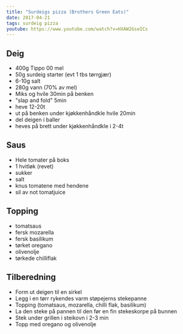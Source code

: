 ```yaml
---
title: "Surdeigs pizza (Brothers Green Eats)"
date: 2017-04-21
tags: surdeig pizza
youtube: https://www.youtube.com/watch?v=HXAW2GseICs
---
```


## Deig

- 400g Tippo 00 mel
- 50g surdeig starter (evt 1 tbs tørrgjær)
- 6-10g salt
- 280g vann (70% av mel)
- Miks og hvile 30min på benken
- "slap and fold" 5min
- heve 12-20t
- ut på benken under kjøkkenhåndkle hvile 20min
- del deigen i baller
- heves på brett under kjøkkenhåndkle i 2-4t

## Saus

- Hele tomater på boks
- 1 hvitløk (revet)
- sukker
- salt
- knus tomatene med hendene
- sil av not tomatjuice 

## Topping

- tomatsaus
- fersk mozarella
- fersk basilikum 
- tørket oregano 
- olivenolje
- tørkede chilliflak

## Tilberedning

- Form ut deigen til en sirkel 
- Legg i en tørr rykendes varm støpejerns stekepanne
- Topping (tomatsaus, mozarella, chilli flak, basilikum)
- La den steke på pannen til den før en fin stekeskorpe på bunnen
- Stek under grillen i steikovn i 2-3 min
- Topp med oregano og olivenolje

